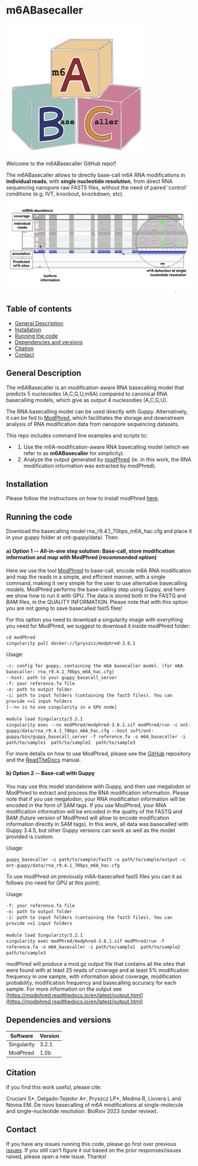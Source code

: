 # m6ABasecaller

![alt text](./img/logo_m6ABC.jpg "m6ABC_logo")

Welcome to the m6ABasecaller GitHub repo!! 

The m6ABasecaller allows to directly base-call m6A RNA modifications in **individual reads**, with **single nucleotide resolution**, from direct RNA sequencing nanopore raw FAST5 files, without the need of paired 'control' conditions (e.g. IVT, knockout, knockdown, etc). 

![alt text](./img/m6ABasecaller_IGV.png "m6ABasecaller_IGV")

## Table of contents
- [General Description](#General-description)
- [Installation](#Installation)
- [Running the code](#Running-the-code)
- [Dependencies and versions](#Dependencies-and-versions)
- [Citation](#Citation) 
- [Contact](#Contact) 


## General Description
The m6ABasecaller is an modification-aware RNA basecalling model that predicts 5 nucleosides (A,C,G,U,m6A) compared to canonical RNA basecalling models, which give as output 4 nuclesodies (A,C,G,U). 

The RNA basecalling model can be used directly with Guppy. Alternatively, it can be fed to [ModPhred](https://modphred.readthedocs.io/en/latest/), which facilitiates the storage and downstream analysis of RNA modification data from nanopore sequencing datasets. 

This repo includes command line examples and scripts to: 
* 1. Use the m6A-modification-aware RNA basecalling model (which we refer to as **m6ABasecaller** for simplicity). 
* 2. Analyze the output generated by [modPhred](https://github.com/novoalab/modPhred) (ie. in this work, the RNA modification information was extracted by modPhred).


## Installation 

Please follow the instructions on how to install modPhred [here](https://modphred.readthedocs.io/en/latest/install.html).

## Running the code

Download the basecalling model rna_r9.4.1_70bps_m6A_hac.cfg and place it in your guppy folder at ont-guppy/data/. Then:


#### a) Option 1 --  All-in-one step solution: Base-call, store modification information and map with ModPhred (recommended option)
Here we use the tool [ModPhred](https://github.com/novoalab/modPhred) to base-call, encode m6A RNA modification and map the reads in a simple, and efficient manner, with a single command, making it very simple for the user to use alternative basecalling models.  ModPhred performs the base-calling step using Guppy, and here we show how to run it with GPU. The data is stored both in the FASTQ and BAM files, in the QUALITY INFORMATION. Please note that with this option you are not going to save basecalled fast5 files! 

For this  option you need to download a singularity image with everything you need for ModPhred, we suggest to download it inside modPhred folder:

```
cd modPhred
singularity pull docker://lpryszcz/modphred-3.6.1
```


Usage: 
```
-c: config for guppy, containing the m6A basecaller model. (for m6A basecaller: rna_r9.4.1_70bps_m6A_hac.cfg)
--host: path to your guppy_basecall_server
-f: your reference.fa file
-o: path to output folder
-i: path to input folders (containing the fast5 files). You can provide >=1 input folders
[--nv is to use singularity in a GPU node]

module load Singularity/3.2.1
singularity exec --nv modPhred/modphred-3.6.1.sif modPhred/run -c ont-guppy/data/rna_r9.4.1_70bps_m6A_hac.cfg --host soft/ont-guppy/bin/guppy_basecall_server -f reference.fa -o m6A_basecaller -i path/to/sample1  path/to/sample2  path/to/sample3 

```

For more details on how to use ModPhred, please see the [GitHub](https://github.com/novoalab/modPhred) repository and the [ReadTheDocs](https://modphred.readthedocs.io/en/latest/install.html) manual.

#### b) Option 2 -- Base-call with Guppy 
You may use this model standalone with Guppy, and then use megalodon or ModPhred to extract and process the RNA modification information. Please note that if you use megalodon, your RNA modification information will be encoded in the form of SAM tags. If you use ModPhred, your RNA modification information will be encoded in the quality of the FASTQ and BAM (future version of ModPhred will allow to encode modification information directly in SAM tags). In this work, all data was basecalled with Guppy 3.4.5, but other Guppy versions can work as well as the model provided is custom.

Usage: 
```
guppy_basecaller –i path/to/sample/fast5 –s path/to/sample/output –c ont-guppy/data/rna_r9.4.1_70bps_m6A_hac.cfg
```

To use modPhred on previously m6A-basecalled fast5 files you can it as follows (no need for GPU at this point). 

Usage:

```
-f: your reference.fa file
-o: path to output folder
-i: path to input folders (containing the fast5 files). You can provide >=1 input folders

module load Singularity/3.2.1
singularity exec modPhred/modphred-3.6.1.sif modPhred/run -f reference.fa -o m6A_basecaller -i path/to/sample1  path/to/sample2  path/to/sample3 

```

modPhred will produce a mod.gz output file that contains all the sites that were found with at least 25 reads of coverage and at least 5% modification frequency in one sample, with information about coverage, modification probability, modification frequency and basecalling accuracy for each sample. For more information on the output see [https://modphred.readthedocs.io/en/latest/output.html](https://modphred.readthedocs.io/en/latest/output.html)


## Dependencies and versions

Software | Version 
--- | ---
Singularity | 3.2.1
ModPhred | 1.0b


## Citation
  
If you find this work useful, please cite: 

Cruciani S*, Delgado-Tejedor A*, Pryszcz LP*, Medina R, Llovera L and Novoa EM. De novo basecalling of m6A  modifications at single-molecule and single-nucleotide resolution. BioRxiv 2023 (under review). 
  
## Contact
If you have any issues running this code, please go first over previous [issues](https://github.com/novoalab/m6ABasecaller/issues). If you still can't figure it out based on the prior responses/issues raised, please open a new issue. Thanks!   
